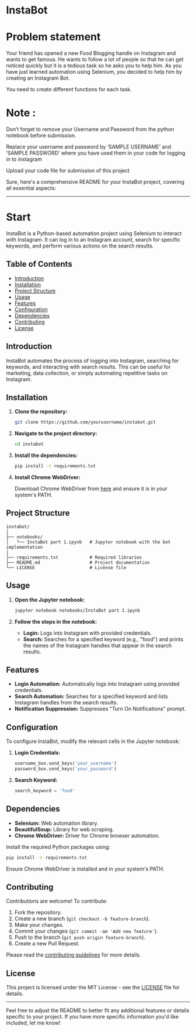 # InstaBot
# Problem statement
Your friend has opened a new Food Blogging handle on Instagram and wants to get famous. He wants to follow a lot of people so that he can get noticed quickly but it is a tedious task so he asks you to help him. As you have just learned automation using Selenium, you decided to help him by creating an Instagram Bot.

You need to create different functions for each task.

# Note :
Don’t forget to remove your Username and Password from the python notebook before submission.

Replace your username and password by ‘SAMPLE USERNAME’ and ‘SAMPLE PASSWORD’ where you have used them in your code for logging in to instagram

Upload your code file for submission of this project

Sure, here's a comprehensive README for your InstaBot project, covering all essential aspects:

---

# Start

InstaBot is a Python-based automation project using Selenium to interact with Instagram. It can log in to an Instagram account, search for specific keywords, and perform various actions on the search results.

## Table of Contents

- [Introduction](#introduction)
- [Installation](#installation)
- [Project Structure](#project-structure)
- [Usage](#usage)
- [Features](#features)
- [Configuration](#configuration)
- [Dependencies](#dependencies)
- [Contributing](#contributing)
- [License](#license)

## Introduction

InstaBot automates the process of logging into Instagram, searching for keywords, and interacting with search results. This can be useful for marketing, data collection, or simply automating repetitive tasks on Instagram.

## Installation

1. **Clone the repository:**

    ```bash
    git clone https://github.com/yourusername/instabot.git
    ```

2. **Navigate to the project directory:**

    ```bash
    cd instabot
    ```

3. **Install the dependencies:**

    ```bash
    pip install -r requirements.txt
    ```

4. **Install Chrome WebDriver:**

    Download Chrome WebDriver from [here](https://sites.google.com/a/chromium.org/chromedriver/) and ensure it is in your system's PATH.

## Project Structure

```
instabot/
│
├── notebooks/
│   └── InstaBot part 1.ipynb   # Jupyter notebook with the bot implementation
│
├── requirements.txt            # Required libraries
├── README.md                   # Project documentation
└── LICENSE                     # License file
```

## Usage

1. **Open the Jupyter notebook:**

    ```bash
    jupyter notebook notebooks/InstaBot part 1.ipynb
    ```

2. **Follow the steps in the notebook:**

    - **Login:** Logs into Instagram with provided credentials.
    - **Search:** Searches for a specified keyword (e.g., "food") and prints the names of the Instagram handles that appear in the search results.

## Features

- **Login Automation:** Automatically logs into Instagram using provided credentials.
- **Search Automation:** Searches for a specified keyword and lists Instagram handles from the search results.
- **Notification Suppression:** Suppresses "Turn On Notifications" prompt.

## Configuration

To configure InstaBot, modify the relevant cells in the Jupyter notebook:

1. **Login Credentials:**

    ```python
    username_box.send_keys('your_username')
    password_box.send_keys('your_password')
    ```

2. **Search Keyword:**

    ```python
    search_keyword = 'food'
    ```

## Dependencies

- **Selenium:** Web automation library.
- **BeautifulSoup:** Library for web scraping.
- **Chrome WebDriver:** Driver for Chrome browser automation.

Install the required Python packages using:

```bash
pip install -r requirements.txt
```

Ensure Chrome WebDriver is installed and in your system's PATH.

## Contributing

Contributions are welcome! To contribute:

1. Fork the repository.
2. Create a new branch (`git checkout -b feature-branch`).
3. Make your changes.
4. Commit your changes (`git commit -am 'Add new feature'`).
5. Push to the branch (`git push origin feature-branch`).
6. Create a new Pull Request.

Please read the [contributing guidelines](CONTRIBUTING.md) for more details.

## License

This project is licensed under the MIT License - see the [LICENSE](LICENSE) file for details.

---

Feel free to adjust the README to better fit any additional features or details specific to your project. If you have more specific information you'd like included, let me know!
